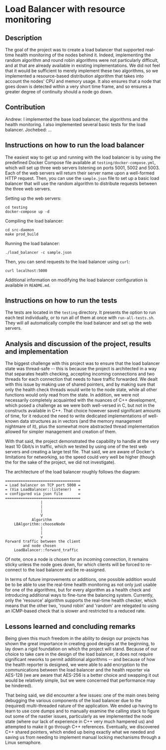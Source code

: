 # Load Balancer with resource monitoring

## Description

The goal of the project was to create a load balancer that supported real-time health monitoring of the nodes behind it. Indeed, implementing the random algorithm and round robin algorithms were not particularly difficult, and at that are already available in existing implementations. We did not feel that it would be sufficient to merely implement these two algorithms, so we implemented a resource-based distribution algorithm that takes into account the nodes' CPU and memory usage. It also ensures that a node that goes down is detected within a very short time frame, and so ensures a greater degree of continuity should a node go down.

## Contribution

Andrew: I implemented the base load balancer, the algorithms and the health monitoring. I also implemented several basic tests for the load balancer.
Jochebed: ...

## Instructions on how to run the load balancer

The easiest way to get up and running with the load balancer is by using the predefined Docker Compose file available at `testing/docker-compose.yml`, which will set up three web servers listening on ports 5001, 5002 and 5003. Each of the web servers will return their server name upon a well-formed HTTP request. Then, you can use the `sample.json` file to set up a basic load balancer that will use the random algorithm to distribute requests between the three web servers.

Setting up the web servers:

    cd testing
    docker-compose up -d

Compiling the load balancer:
    
    cd src-daemon
    make prod_build

Running the load balancer:

    ./load_balancer -c sample.json

Then, you can send requests to the load balancer using `curl`:

    curl localhost:5000

Additional information on modifying the load balancer configuration is available in `README.md`.

## Instructions on how to run the tests

The tests are located in the `testing` directory. It presents the option to run each test individually, or to run all of them at once with `run-all-tests.sh`. They will all automatically compile the load balancer and set up the web servers.

## Analysis and discussion of the project, results and implementation

The biggest challenge with this project was to ensure that the load balancer state was thread-safe -- this is because the project is architected in a way that separates health checking, accepting incoming connections and two threads for each connection that needs to have traffic forwarded. We dealt with this issue by making use of shared pointers, and by making sure that only the health check threads would write to the node state, while all other functions would only read from the state. In addition, we were not necessarily completely acquainted with the nuances of C++ development, which posed a challenge as we were both well-versed in C, but not in the constructs available in C++. That choice however saved significant amounts of time, for it reduced the need to write dedicated implementations of well-known data structures as in vectors (and the memory management nightmare of it), plus the somewhat more abstracted thread implementation allowed for simpler management and creation of them.

With that said, the project demonstrated the capability to handle at the very least 10 Gbit/s in traffic, which we tested by using one of the test web servers and creating a large test file. That said, we are aware of Docker's limitations for networking, so the speed could very well be higher (though the for the sake of the project, we did not investigate). 

The architecture of the load balancer roughly follows the diagram:


```
==================================
= Load balancer on TCP port 5000 =
= (Via LoadBalancer::listener)   =
= configured via json file       =
==================================
                |
                |
                |
                V
            Algorithm
    LBAlgorithm::chooseNode
                |
                |
                v
Forward traffic between the client
        and node chosen
    LoadBalancer::forward_traffic
```

Of note, once a node is chosen for an incoming connection, it remains sticky unless the node goes down, for which clients will be forced to re-connect to the load balancer and be re-assigned.

In terms of future improvements or additions, one possible addition would be to be able to use the real-time health monitoring as not only just usable for one of the algorithms, but for every algorithm as a health check and introducing additional ways to fine-tune the balancing system. Currently, only the 'resource' algorithm supports the real-time health checker, which means that the other two, 'round robin' and 'random' are relegated to using an ICMP-based check that is slower and restricted to a reduced rate.

## Lessons learned and concluding remarks

Being given this much freedom in the ability to design our projects has shown the great importance in creating good designs at the beginning, to lay down a rigid foundation on which the project will stand. Because of our choice to take care in the design of the load balancer, it does not require significant reworks to permit additional algorithms -- and because of how the health reporter is designed, we were able to add encryption to the communications between the load balancer and the health reporter via AES-128 (we are aware that AES-256 is a better choice and swapping it out would be relatively simple, but we were concerned that performance may be hindered).

That being said, we did encounter a few issues: one of the main ones being debugging the various components of the load balancer due to the (required) multi-threaded nature of the application. We ended up having to learn to use core dumps and to manually examine the calling stack to figure out some of the nastier issues, particularly as we implemented the node state (where our lack of experience in C++ very much hampered us) and attempted to make it go through C++ references. Eventually, we discovered C++ shared pointers, which ended up being exactly what we needed and saving us from needing to implement manual locking mechanisms through a Linux semaphore.